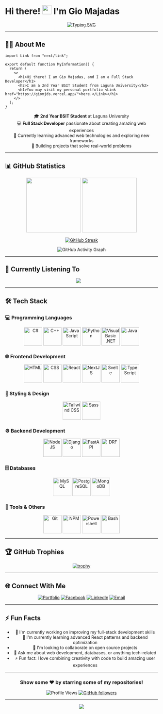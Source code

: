 # Hi there! <img src="https://media.giphy.com/media/hvRJCLFzcasrR4ia7z/giphy.gif" width="30px"/> I'm Gio Majadas

<div align="center">
  
  [![Typing SVG](https://readme-typing-svg.herokuapp.com?font=Fira+Code&pause=1000&color=36BCF7&center=true&vCenter=true&width=435&lines=Full+Stack+Developer;2nd+Year+BSIT+Student;Always+learning+new+things)](https://git.io/typing-svg)
  
</div>

---

## 👨‍💻 About Me

```tsx
import Link from "next/link";

export default function MyInformation() {
  return (
    <>
      <h1>Hi there! I am Gio Majadas, and I am a Full Stack Developer</h1>
      <h2>I am a 2nd Year BSIT Student from Laguna University</h2>
      <h1>You may visit my personal portfolio <Link href="https://giomjds.vercel.app/">here.</Link></h1>
    </>
  );
}
```

<div align="center">
  
  🎓 **2nd Year BSIT Student** at Laguna University  
  💻 **Full Stack Developer** passionate about creating amazing web experiences  
  🌱 Currently learning advanced web technologies and exploring new frameworks  
  🚀 Building projects that solve real-world problems  
  
</div>

---

## 📊 GitHub Statistics

<div align="center">
  
  <img height="180em" src="https://github-readme-stats.vercel.app/api?username=GioMjds&theme=tokyonight&show_icons=true&count_private=true&hide_border=true" />
  <img height="180em" src="https://github-readme-stats.vercel.app/api/top-langs/?username=GioMjds&theme=tokyonight&layout=compact&hide_border=true" />
  
</div>

<div align="center">
  
  [![GitHub Streak](https://github-readme-streak-stats.herokuapp.com/?user=GioMjds&theme=tokyonight&hide_border=true)](https://git.io/streak-stats)
  
</div>

<div align="center">
  
  ![GitHub Activity Graph](https://github-readme-activity-graph.vercel.app/graph?username=GioMjds&theme=tokyo-night&hide_border=true)
  
</div>

---

## 🎵 Currently Listening To

<div align="center">
  
  <img src="https://spotify-recently-played-readme.vercel.app/api?user=31c2os4dj4fyobfsdhzmntuxyrd4" style="margin-right: 20px" />
  
</div>

---

## 🛠️ Tech Stack

### 💻 Programming Languages
<div align="center">
  
  <img src="https://gist.githubusercontent.com/GioMjds/450377e9cd36fca8fccba59c216ef0e4/raw/6e97a099958b7febea519f7d236a047921fda8f5/gistfile1.svg" alt="C#" width="60" />
  <img src="https://gist.githubusercontent.com/GioMjds/450377e9cd36fca8fccba59c216ef0e4/raw/8f8e7ce3ba166a530625435687a9ee22efd64e7c/c++.svg" alt="C++" width="60" />
  <img src="https://gist.githubusercontent.com/GioMjds/450377e9cd36fca8fccba59c216ef0e4/raw/1e68c8d64463f91a0a2fc75b95e42fa6251c486b/javascript.svg" alt="JavaScript" width="60" />
  <img src="https://gist.githubusercontent.com/GioMjds/450377e9cd36fca8fccba59c216ef0e4/raw/1e68c8d64463f91a0a2fc75b95e42fa6251c486b/python.svg" alt="Python" width="60" />
  <img src="https://gist.githubusercontent.com/GioMjds/450377e9cd36fca8fccba59c216ef0e4/raw/1e68c8d64463f91a0a2fc75b95e42fa6251c486b/visualbasic-original.svg" alt="Visual Basic .NET" width="60" />
  <img src="https://gist.githubusercontent.com/GioMjds/61d1d099776ca671899863b213063aea/raw/53a5772fc8fb06bb8dc1aa21c3f16cb238a34bfa/java.svg" alt="Java" width="60" />
  
</div>

### 🌐 Frontend Development
<div align="center">
  
  <img src="https://gist.githubusercontent.com/GioMjds/61d1d099776ca671899863b213063aea/raw/09b3afb91cc2ea2aff0ef993f3ce2aa8bf6cb905/html.svg" alt="HTML" width="60" />
  <img src="https://raw.githubusercontent.com/gist/GioMjds/61d1d099776ca671899863b213063aea/raw/09b3afb91cc2ea2aff0ef993f3ce2aa8bf6cb905/css.svg" alt="CSS" width="60" />
  <img src="https://raw.githubusercontent.com/gist/GioMjds/61d1d099776ca671899863b213063aea/raw/09b3afb91cc2ea2aff0ef993f3ce2aa8bf6cb905/react.svg" alt="React" width="60" />
  <img src="https://gist.githubusercontent.com/GioMjds/3ecd76278b200eb85e9e4aa8f14f4cbe/raw/ea147734f817a19ca30e29d4f662f8fc95da4e41/nextjs-original.svg" alt="NextJS" width="60" />
  <img src="https://gist.githubusercontent.com/GioMjds/61d1d099776ca671899863b213063aea/raw/53a5772fc8fb06bb8dc1aa21c3f16cb238a34bfa/svelte-original.svg" alt="Svelte" width="60" />
  <img src="https://raw.githubusercontent.com/gist/GioMjds/61d1d099776ca671899863b213063aea/raw/09b3afb91cc2ea2aff0ef993f3ce2aa8bf6cb905/typescript.svg" alt="TypeScript" width="60" />
  
</div>

### 🎨 Styling & Design
<div align="center">
  
  <img src="https://raw.githubusercontent.com/gist/GioMjds/61d1d099776ca671899863b213063aea/raw/09b3afb91cc2ea2aff0ef993f3ce2aa8bf6cb905/tailwindcss-original.svg" alt="Tailwind CSS" width="60" />
  <img src="https://raw.githubusercontent.com/gist/GioMjds/61d1d099776ca671899863b213063aea/raw/53a5772fc8fb06bb8dc1aa21c3f16cb238a34bfa/sass-original.svg" alt="Sass" width="60" />
  
</div>

### ⚙️ Backend Development
<div align="center">
  
  <img src="https://raw.githubusercontent.com/gist/GioMjds/61d1d099776ca671899863b213063aea/raw/53a5772fc8fb06bb8dc1aa21c3f16cb238a34bfa/nodejs.svg" alt="NodeJS" width="60" />
  <img src="https://raw.githubusercontent.com/gist/GioMjds/61d1d099776ca671899863b213063aea/raw/53a5772fc8fb06bb8dc1aa21c3f16cb238a34bfa/django.svg" alt="Django" width="60" />
  <img src="https://gist.githubusercontent.com/GioMjds/08f79cebd56a6fd5e71e802269d313c8/raw/072fe2a3d47863756477e536f63530134f6bc20d/fastapi-original.svg" alt="FastAPI" width="60" />
  <img src="https://gist.githubusercontent.com/GioMjds/08f79cebd56a6fd5e71e802269d313c8/raw/072fe2a3d47863756477e536f63530134f6bc20d/djangorest-original.svg" alt="DRF" width="60" />
  
</div>

### 🗄️ Databases
<div align="center">
  
  <img src="https://raw.githubusercontent.com/gist/GioMjds/61d1d099776ca671899863b213063aea/raw/53a5772fc8fb06bb8dc1aa21c3f16cb238a34bfa/mysql.svg" alt="MySQL" width="60" />
  <img src="https://gist.githubusercontent.com/GioMjds/61d1d099776ca671899863b213063aea/raw/53a5772fc8fb06bb8dc1aa21c3f16cb238a34bfa/postgresql.svg" alt="PostgreSQL" width="60" />
  <img src="https://gist.githubusercontent.com/GioMjds/3ecd76278b200eb85e9e4aa8f14f4cbe/raw/ea147734f817a19ca30e29d4f662f8fc95da4e41/mongodb-original.svg" alt="MongoDB" width="60" />
  
</div>

### 🔧 Tools & Others
<div align="center">
  
  <img src="https://raw.githubusercontent.com/gist/GioMjds/61d1d099776ca671899863b213063aea/raw/53a5772fc8fb06bb8dc1aa21c3f16cb238a34bfa/git.svg" alt="Git" width="60" />
  <img src="https://raw.githubusercontent.com/gist/GioMjds/61d1d099776ca671899863b213063aea/raw/53a5772fc8fb06bb8dc1aa21c3f16cb238a34bfa/npm.svg" alt="NPM" width="60" />
  <img src="https://gist.githubusercontent.com/GioMjds/61d1d099776ca671899863b213063aea/raw/53a5772fc8fb06bb8dc1aa21c3f16cb238a34bfa/powershell-original.svg" alt="Powershell" width="60" />
  <img src="https://gist.githubusercontent.com/GioMjds/61d1d099776ca671899863b213063aea/raw/53a5772fc8fb06bb8dc1aa21c3f16cb238a34bfa/bash.svg" alt="Bash" width="60" />
  
</div>

---

## 🏆 GitHub Trophies

<div align="center">
  
  [![trophy](https://github-profile-trophy.vercel.app/?username=GioMjds&theme=tokyonight&no-frame=true&column=7)](https://github.com/ryo-ma/github-profile-trophy)
  
</div>

---

## 🌐 Connect With Me

<div align="center">
  
  [![Portfolio](https://img.shields.io/badge/Portfolio-000000?style=for-the-badge&logo=About.me&logoColor=white)](https://giomjds.vercel.app/)
  [![Facebook](https://img.shields.io/badge/Facebook-1877F2?style=for-the-badge&logo=facebook&logoColor=white)](https://www.facebook.com/Mimic.IGN)
  [![LinkedIn](https://img.shields.io/badge/LinkedIn-0077B5?style=for-the-badge&logo=linkedin&logoColor=white)](https://www.linkedin.com/in/giomjds/)
  [![Email](https://img.shields.io/badge/Email-D14836?style=for-the-badge&logo=gmail&logoColor=white)](mailto:giomjds@gmail.com)
  
</div>

---

## ⚡ Fun Facts

<div align="center">
  
  - 🔭 I'm currently working on improving my full-stack development skills
  - 🌱 I'm currently learning advanced React patterns and backend optimization
  - 👯 I'm looking to collaborate on open source projects
  - 💬 Ask me about web development, databases, or anything tech-related
  - ⚡ Fun fact: I love combining creativity with code to build amazing user experiences
  
</div>

---

<div align="center">
  
  ### Show some ❤️ by starring some of my repositories!
  
  ![Profile Views](https://komarev.com/ghpvc/?username=GioMjds&color=brightgreen&style=flat-square)
  [![GitHub followers](https://img.shields.io/github/followers/GioMjds?style=social)](https://github.com/GioMjds)
  
</div>

---

<div align="center">
  
  <img src="https://capsule-render.vercel.app/api?type=waving&color=gradient&height=100&section=footer"/>
  
</div>
